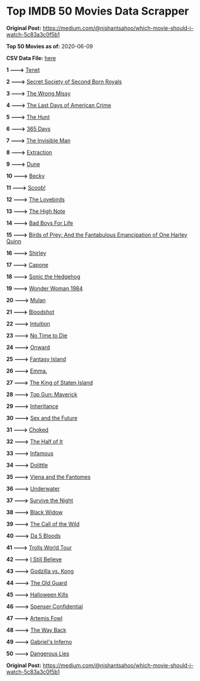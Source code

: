# Top IMDB 50 Movies Data Scrapper

**Original Post:** https://medium.com/@nishantsahoo/which-movie-should-i-watch-5c83a3c0f5b1

**Top 50 Movies as of:** 2020-06-09

**CSV Data File:** [here](/Data/data.csv)

**1 --->** [Tenet](https://www.imdb.com/title/tt6723592/?ref_=adv_li_tt)

**2 --->** [Secret Society of Second Born Royals](https://www.imdb.com/title/tt10324122/?ref_=adv_li_tt)

**3 --->** [The Wrong Missy](https://www.imdb.com/title/tt9619798/?ref_=adv_li_tt)

**4 --->** [The Last Days of American Crime](https://www.imdb.com/title/tt1552211/?ref_=adv_li_tt)

**5 --->** [The Hunt](https://www.imdb.com/title/tt8244784/?ref_=adv_li_tt)

**6 --->** [365 Days](https://www.imdb.com/title/tt10886166/?ref_=adv_li_tt)

**7 --->** [The Invisible Man](https://www.imdb.com/title/tt1051906/?ref_=adv_li_tt)

**8 --->** [Extraction](https://www.imdb.com/title/tt8936646/?ref_=adv_li_tt)

**9 --->** [Dune](https://www.imdb.com/title/tt1160419/?ref_=adv_li_tt)

**10 --->** [Becky](https://www.imdb.com/title/tt10314450/?ref_=adv_li_tt)

**11 --->** [Scoob!](https://www.imdb.com/title/tt3152592/?ref_=adv_li_tt)

**12 --->** [The Lovebirds](https://www.imdb.com/title/tt8851668/?ref_=adv_li_tt)

**13 --->** [The High Note](https://www.imdb.com/title/tt9308382/?ref_=adv_li_tt)

**14 --->** [Bad Boys For Life](https://www.imdb.com/title/tt1502397/?ref_=adv_li_tt)

**15 --->** [Birds of Prey: And the Fantabulous Emancipation of One Harley Quinn](https://www.imdb.com/title/tt7713068/?ref_=adv_li_tt)

**16 --->** [Shirley](https://www.imdb.com/title/tt8430598/?ref_=adv_li_tt)

**17 --->** [Capone](https://www.imdb.com/title/tt6199572/?ref_=adv_li_tt)

**18 --->** [Sonic the Hedgehog](https://www.imdb.com/title/tt3794354/?ref_=adv_li_tt)

**19 --->** [Wonder Woman 1984](https://www.imdb.com/title/tt7126948/?ref_=adv_li_tt)

**20 --->** [Mulan](https://www.imdb.com/title/tt4566758/?ref_=adv_li_tt)

**21 --->** [Bloodshot](https://www.imdb.com/title/tt1634106/?ref_=adv_li_tt)

**22 --->** [Intuition](https://www.imdb.com/title/tt12282598/?ref_=adv_li_tt)

**23 --->** [No Time to Die](https://www.imdb.com/title/tt2382320/?ref_=adv_li_tt)

**24 --->** [Onward](https://www.imdb.com/title/tt7146812/?ref_=adv_li_tt)

**25 --->** [Fantasy Island](https://www.imdb.com/title/tt0983946/?ref_=adv_li_tt)

**26 --->** [Emma.](https://www.imdb.com/title/tt9214832/?ref_=adv_li_tt)

**27 --->** [The King of Staten Island](https://www.imdb.com/title/tt9686708/?ref_=adv_li_tt)

**28 --->** [Top Gun: Maverick](https://www.imdb.com/title/tt1745960/?ref_=adv_li_tt)

**29 --->** [Inheritance](https://www.imdb.com/title/tt7923220/?ref_=adv_li_tt)

**30 --->** [Sex and the Future](https://www.imdb.com/title/tt7541838/?ref_=adv_li_tt)

**31 --->** [Choked](https://www.imdb.com/title/tt11651780/?ref_=adv_li_tt)

**32 --->** [The Half of It](https://www.imdb.com/title/tt9683478/?ref_=adv_li_tt)

**33 --->** [Infamous](https://www.imdb.com/title/tt7703924/?ref_=adv_li_tt)

**34 --->** [Dolittle](https://www.imdb.com/title/tt6673612/?ref_=adv_li_tt)

**35 --->** [Viena and the Fantomes](https://www.imdb.com/title/tt3344686/?ref_=adv_li_tt)

**36 --->** [Underwater](https://www.imdb.com/title/tt5774060/?ref_=adv_li_tt)

**37 --->** [Survive the Night](https://www.imdb.com/title/tt10303324/?ref_=adv_li_tt)

**38 --->** [Black Widow](https://www.imdb.com/title/tt3480822/?ref_=adv_li_tt)

**39 --->** [The Call of the Wild](https://www.imdb.com/title/tt7504726/?ref_=adv_li_tt)

**40 --->** [Da 5 Bloods](https://www.imdb.com/title/tt9777644/?ref_=adv_li_tt)

**41 --->** [Trolls World Tour](https://www.imdb.com/title/tt6587640/?ref_=adv_li_tt)

**42 --->** [I Still Believe](https://www.imdb.com/title/tt9779516/?ref_=adv_li_tt)

**43 --->** [Godzilla vs. Kong](https://www.imdb.com/title/tt5034838/?ref_=adv_li_tt)

**44 --->** [The Old Guard](https://www.imdb.com/title/tt7556122/?ref_=adv_li_tt)

**45 --->** [Halloween Kills](https://www.imdb.com/title/tt10665338/?ref_=adv_li_tt)

**46 --->** [Spenser Confidential](https://www.imdb.com/title/tt8629748/?ref_=adv_li_tt)

**47 --->** [Artemis Fowl](https://www.imdb.com/title/tt3089630/?ref_=adv_li_tt)

**48 --->** [The Way Back](https://www.imdb.com/title/tt8544498/?ref_=adv_li_tt)

**49 --->** [Gabriel's Inferno](https://www.imdb.com/title/tt11316854/?ref_=adv_li_tt)

**50 --->** [Dangerous Lies](https://www.imdb.com/title/tt10183816/?ref_=adv_li_tt)

**Original Post:** https://medium.com/@nishantsahoo/which-movie-should-i-watch-5c83a3c0f5b1
